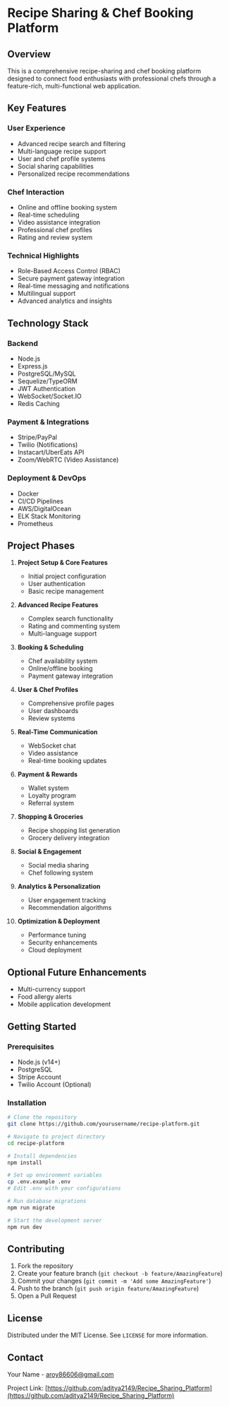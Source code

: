 # Recipe Sharing & Chef Booking Platform

## Overview

This is a comprehensive recipe-sharing and chef booking platform designed to connect food enthusiasts with professional chefs through a feature-rich, multi-functional web application.

## Key Features

### User Experience
- Advanced recipe search and filtering
- Multi-language recipe support
- User and chef profile systems
- Social sharing capabilities
- Personalized recipe recommendations

### Chef Interaction
- Online and offline booking system
- Real-time scheduling
- Video assistance integration
- Professional chef profiles
- Rating and review system

### Technical Highlights
- Role-Based Access Control (RBAC)
- Secure payment gateway integration
- Real-time messaging and notifications
- Multilingual support
- Advanced analytics and insights

## Technology Stack

### Backend
- Node.js
- Express.js
- PostgreSQL/MySQL
- Sequelize/TypeORM
- JWT Authentication
- WebSocket/Socket.IO
- Redis Caching

### Payment & Integrations
- Stripe/PayPal
- Twilio (Notifications)
- Instacart/UberEats API
- Zoom/WebRTC (Video Assistance)

### Deployment & DevOps
- Docker
- CI/CD Pipelines
- AWS/DigitalOcean
- ELK Stack Monitoring
- Prometheus

## Project Phases

1. **Project Setup & Core Features**
   - Initial project configuration
   - User authentication
   - Basic recipe management

2. **Advanced Recipe Features**
   - Complex search functionality
   - Rating and commenting system
   - Multi-language support

3. **Booking & Scheduling**
   - Chef availability system
   - Online/offline booking
   - Payment gateway integration

4. **User & Chef Profiles**
   - Comprehensive profile pages
   - User dashboards
   - Review systems

5. **Real-Time Communication**
   - WebSocket chat
   - Video assistance
   - Real-time booking updates

6. **Payment & Rewards**
   - Wallet system
   - Loyalty program
   - Referral system

7. **Shopping & Groceries**
   - Recipe shopping list generation
   - Grocery delivery integration

8. **Social & Engagement**
   - Social media sharing
   - Chef following system

9. **Analytics & Personalization**
   - User engagement tracking
   - Recommendation algorithms

10. **Optimization & Deployment**
    - Performance tuning
    - Security enhancements
    - Cloud deployment

## Optional Future Enhancements
- Multi-currency support
- Food allergy alerts
- Mobile application development

## Getting Started

### Prerequisites
- Node.js (v14+)
- PostgreSQL
- Stripe Account
- Twilio Account (Optional)

### Installation
```bash
# Clone the repository
git clone https://github.com/yourusername/recipe-platform.git

# Navigate to project directory
cd recipe-platform

# Install dependencies
npm install

# Set up environment variables
cp .env.example .env
# Edit .env with your configurations

# Run database migrations
npm run migrate

# Start the development server
npm run dev
```

## Contributing
1. Fork the repository
2. Create your feature branch (`git checkout -b feature/AmazingFeature`)
3. Commit your changes (`git commit -m 'Add some AmazingFeature'`)
4. Push to the branch (`git push origin feature/AmazingFeature`)
5. Open a Pull Request

## License
Distributed under the MIT License. See `LICENSE` for more information.

## Contact
Your Name - aroy86606@gmail.com

Project Link: [https://github.com/aditya2149/Recipe_Sharing_Platform](https://github.com/aditya2149/Recipe_Sharing_Platform)
